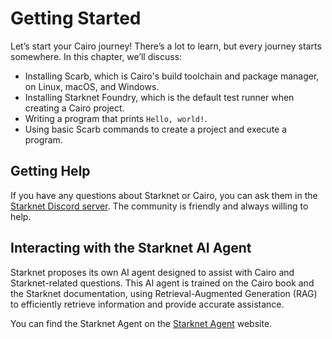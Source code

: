 # Getting Started

Let’s start your Cairo journey! There’s a lot to learn, but every journey starts somewhere. In this chapter, we’ll discuss:

- Installing Scarb, which is Cairo's build toolchain and package manager, on Linux, macOS, and Windows.
- Installing Starknet Foundry, which is the default test runner when creating a Cairo project.
- Writing a program that prints `Hello, world!`.
- Using basic Scarb commands to create a project and execute a program.

## Getting Help

If you have any questions about Starknet or Cairo, you can ask them in the [Starknet Discord server][discord]. The community is friendly and always willing to help.

[discord]: https://discord.gg/starknet-community

## Interacting with the Starknet AI Agent

Starknet proposes its own AI agent designed to assist with Cairo and Starknet-related questions. This AI agent is trained on the Cairo book and the Starknet documentation, using Retrieval-Augmented Generation (RAG) to efficiently retrieve information and provide accurate assistance.

You can find the Starknet Agent on the [Starknet Agent][agent gpt] website.

[agent gpt]: https://agent.starknet.id/
